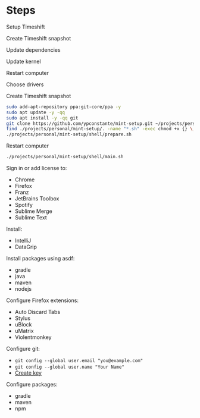 # Steps

Setup Timeshift

Create Timeshift snapshot

Update dependencies

Update kernel

Restart computer

Choose drivers

Create Timeshift snapshot

```sh
sudo add-apt-repository ppa:git-core/ppa -y
sudo apt update -y -qq
sudo apt install -y -qq git
git clone https://github.com/ypconstante/mint-setup.git ~/projects/personal/mint-setup
find ./projects/personal/mint-setup/. -name "*.sh" -exec chmod +x {} \;
./projects/personal/mint-setup/shell/prepare.sh
```

Restart computer


```sh
./projects/personal/mint-setup/shell/main.sh
```

Sign in or add license to:
- Chrome
- Firefox
- Franz
- JetBrains Toolbox
- Spotify
- Sublime Merge
- Sublime Text

Install:
- IntelliJ
- DataGrip

Install packages using asdf:
- gradle
- java
- maven
- nodejs

Configure Firefox extensions:
- Auto Discard Tabs
- Stylus
- uBlock
- uMatrix
- Violentmonkey

Configure git:
- `git config --global user.email "you@example.com"`
- `git config --global user.name "Your Name"`
- [Create key](https://help.github.com/articles/generating-a-new-ssh-key-and-adding-it-to-the-ssh-agent/)

Configure packages:
- gradle
- maven
- npm
